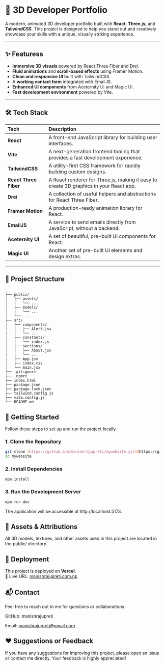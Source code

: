 # 🚀 3D Developer Portfolio

A modern, animated 3D developer portfolio built with **React**, **Three.js**, and **TailwindCSS**. This project is designed to help you stand out and creatively showcase your skills with a unique, visually striking experience.

---

## ✨ Featuress

-   **Immersive 3D visuals** powered by React Three Fiber and Drei.
-   **Fluid animations** and **scroll-based effects** using Framer Motion.
-   **Clean and responsive UI** built with TailwindCSS.
-   A **working contact form** integrated with EmailJS.
-   **Enhanced UI components** from Aceternity UI and Magic UI.
-   **Fast development environment** powered by Vite.

---

## 🛠 Tech Stack

| Tech               | Description                                                        |
| :----------------- | :----------------------------------------------------------------- |
| **React** | A front-end JavaScript library for building user interfaces.       |
| **Vite** | A next-generation frontend tooling that provides a fast development experience. |
| **TailwindCSS** | A utility-first CSS framework for rapidly building custom designs. |
| **React Three Fiber** | A React renderer for Three.js, making it easy to create 3D graphics in your React app. |
| **Drei** | A collection of useful helpers and abstractions for React Three Fiber. |
| **Framer Motion** | A production-ready animation library for React.                    |
| **EmailJS** | A service to send emails directly from JavaScript, without a backend. |
| **Aceternity UI** | A set of beautiful, pre-built UI components for React.             |
| **Magic UI** | Another set of pre-built UI elements and design extras.            |

---

## 📁 Project Structure
```
.
├── public/
│   ├── assets/
│   |   └── ...
│   ├── models/
│   |   └── ...
│   └── ...
├── src/
|   ├── components/
|   |   ├── Alert.jsx
|   |   └── ...
|   ├── constants/
|   |   └── index.js
|   ├── sections/
|   |   ├── About.jsx
|   |   └── ...
|   ├── App.jsx
|   ├── index.css
|   └── main.jsx
├── .gitignore
├── .npmrc
├── index.html
├── package.json
├── package-lock.json
├── tailwind.config.js
├── vite.config.js
└── README.md

```


## 🚀 Getting Started

Follow these steps to set up and run the project locally.

### 1. Clone the Repository

```bash
git clone [https://github.com/manishrajupreti/mywebsite.git](https://github.com/manishrajupreti/mywebsite.git)
cd mywebsite
```

### 2. Install Dependencies

```bash
npm install
```

### 3. Run the Development Server

```bash
npm run dev
```
The application will be accessible at http://localhost:5173.


## 🔗 Assets & Attributions
All 3D models, textures, and other assets used in this project are located in the public/ directory.

## 🚀 Deployment
This project is deployed on **Vercel**.  
🔗 Live URL: [manishrajupreti.com.np](https://manishrajupreti.com.np)


## 📬 Contact
Feel free to reach out to me for questions or collaborations.

GitHub: manishrajupreti

Email: manishrajupreti@gmail.com

## ❤️ Suggestions or Feedback
If you have any suggestions for improving this project, please open an issue or contact me directly. Your feedback is highly appreciated!